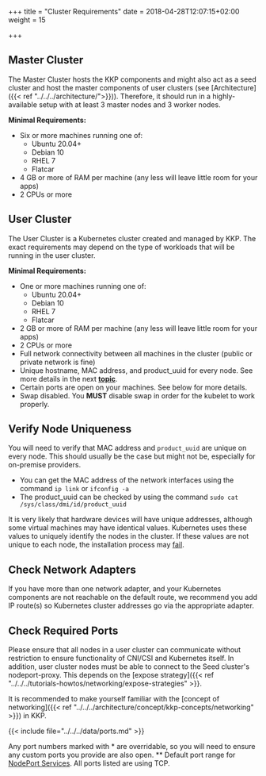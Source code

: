 +++
title = "Cluster Requirements"
date = 2018-04-28T12:07:15+02:00
weight = 15

+++

## Master Cluster
The Master Cluster hosts the KKP components and might also act as a seed cluster and host the master components of user clusters (see [Architecture]({{< ref "../../../architecture/">}})). Therefore, it should run in a highly-available setup with at least 3 master nodes and 3 worker nodes.

**Minimal Requirements:**
* Six or more machines running one of:
  * Ubuntu 20.04+
  * Debian 10
  * RHEL 7
  * Flatcar
* 4 GB or more of RAM per machine (any less will leave little room for your apps)
* 2 CPUs or more

## User Cluster
The User Cluster is a Kubernetes cluster created and managed by KKP. The exact requirements may depend on the type of workloads that will be running in the user cluster.

**Minimal Requirements:**
* One or more machines running one of:
  * Ubuntu 20.04+
  * Debian 10
  * RHEL 7
  * Flatcar
* 2 GB or more of RAM per machine (any less will leave little room for your apps)
* 2 CPUs or more
* Full network connectivity between all machines in the cluster (public or private network is fine)
* Unique hostname, MAC address, and product\_uuid for every node. See more details in the next [**topic**](#Verify-the-MAC-Address-and-product-uuid-Are-Unique-for-Every-Node).
* Certain ports are open on your machines. See below for more details.
* Swap disabled. You **MUST** disable swap in order for the kubelet to work properly.

## Verify Node Uniqueness

You will need to verify that MAC address and `product_uuid` are unique on every node. This should usually be the case but might not be, especially for on-premise providers.

* You can get the MAC address of the network interfaces using the command `ip link` or `ifconfig -a`
* The product\_uuid can be checked by using the command `sudo cat /sys/class/dmi/id/product_uuid`

It is very likely that hardware devices will have unique addresses, although some virtual machines may have identical values. Kubernetes uses these values to uniquely identify the nodes in the cluster. If these values are not unique to each node, the installation process may [fail](https://github.com/kubernetes/kubeadm/issues/31).

## Check Network Adapters

If you have more than one network adapter, and your Kubernetes components are not reachable on the default route, we recommend you add IP route(s) so Kubernetes cluster addresses go via the appropriate adapter.

## Check Required Ports

Please ensure that all nodes in a user cluster can communicate without restriction to ensure functionality of CNI/CSI and Kubernetes itself.
In addition, user cluster nodes must be able to connect to the Seed cluster's nodeport-proxy. This depends on the [expose strategy]({{< ref "../../../tutorials-howtos/networking/expose-strategies" >}}.

It is recommended to make yourself familiar with the [concept of networking]({{< ref "../../../architecture/concept/kkp-concepts/networking" >}}) in KKP.

{{< include file="../../../data/ports.md" >}}

Any port numbers marked with * are overridable, so you will need to ensure any custom ports you provide are also open.
** Default port range for [NodePort Services](https://kubernetes.io/docs/concepts/services-networking/service/).
All ports listed are using TCP.
